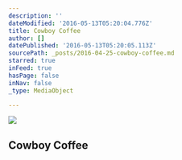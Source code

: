 ```yaml
---
description: ''
dateModified: '2016-05-13T05:20:04.776Z'
title: Cowboy Coffee
author: []
datePublished: '2016-05-13T05:20:05.113Z'
sourcePath: _posts/2016-04-25-cowboy-coffee.md
starred: true
inFeed: true
hasPage: false
inNav: false
_type: MediaObject

---
```

<article style=""><img src="https://the-grid-user-content.s3-us-west-2.amazonaws.com/54f81988-e538-42d8-a23f-2e89a7b68a28.jpg" /><h1>Cowboy Coffee</h1></article>
